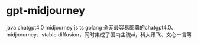 # gpt-midjourney
java chatgpt4.0 midjourney js ts golang 
全网最容易部署的chatgpt4.0、midjnourney、stable diffusion，同时集成了国内主流ai，科大讯飞、文心一言等


